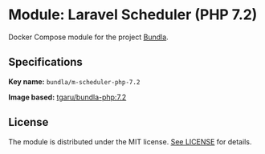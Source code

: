 # Module: Laravel Scheduler (PHP 7.2)

Docker Compose module for the project [Bundla](https://github.com/tgaru/bundla).

## Specifications

**Key name:** `bundla/m-scheduler-php-7.2`

**Image based:** [tgaru/bundla-php:7.2](https://hub.docker.com/r/tgaru/bundla-php)

## License
The module is distributed under the MIT license. [See LICENSE](./LICENSE.md) for details.

